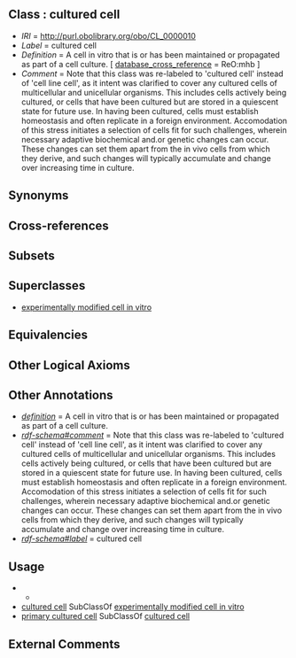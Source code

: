 
## Class : cultured cell

 * *IRI* = http://purl.obolibrary.org/obo/CL_0000010
 * *Label* = cultured cell
 * *Definition* = A cell in vitro that is or has been maintained or propagated as part of a cell culture. [ [database_cross_reference](../../ef/oboInOwl#hasDbXref.md) = ReO:mhb ]
 * *Comment* = Note that this class was re-labeled to 'cultured cell' instead of 'cell line cell', as it intent was clarified to cover any cultured cells of multicellular and unicellular organisms. This includes cells actively being cultured, or cells that have been cultured but are stored in a quiescent state for future use. In having been cultured, cells must establish homeostasis and often replicate in a foreign environment. Accomodation of this stress initiates a selection of cells fit for such challenges, wherein necessary adaptive biochemical and.or genetic changes can occur. These changes can set them apart from the in vivo cells from which they derive, and such changes will typically accumulate and change over increasing time in culture.

## Synonyms


## Cross-references


## Subsets


## Superclasses

 * [experimentally modified cell in vitro](../../CL/78/CL_0000578.md)

## Equivalencies


## Other Logical Axioms


## Other Annotations

 * *[definition](../../IAO/15/IAO_0000115.md)* = A cell in vitro that is or has been maintained or propagated as part of a cell culture.
 * *[rdf-schema#comment](../../nt/rdf-schema#comment.md)* = Note that this class was re-labeled to 'cultured cell' instead of 'cell line cell', as it intent was clarified to cover any cultured cells of multicellular and unicellular organisms. This includes cells actively being cultured, or cells that have been cultured but are stored in a quiescent state for future use. In having been cultured, cells must establish homeostasis and often replicate in a foreign environment. Accomodation of this stress initiates a selection of cells fit for such challenges, wherein necessary adaptive biochemical and.or genetic changes can occur. These changes can set them apart from the in vivo cells from which they derive, and such changes will typically accumulate and change over increasing time in culture.
 * *[rdf-schema#label](../../el/rdf-schema#label.md)* = cultured cell

## Usage

 * -
 * [cultured cell](../../CL/10/CL_0000010.md) SubClassOf [experimentally modified cell in vitro](../../CL/78/CL_0000578.md)
 * [primary cultured cell](../../CL/01/CL_0000001.md) SubClassOf [cultured cell](../../CL/10/CL_0000010.md)

## External Comments

